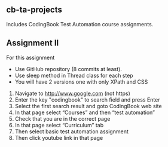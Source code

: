 ## cb-ta-projects

Includes CodingBook Test Automation course assignments.

## Assignment II
For this assignment
- Use GitHub repository (8 commits at least).
- Use sleep method in Thread class for each step
- You will have 2 versions one with only XPath and CSS
1. Navigate to http://www.google.com (not https)
2. Enter the key "codingbook" to search field and press Enter
3. Select the first search result and goto CodingBook web site
4. In that page select “Courses” and then “test automation”
5. Check that you are in the correct page
6. In that page select “Curriculum” tab
7. Then select basic test automation assignment
8. Then click youtube link in that page

